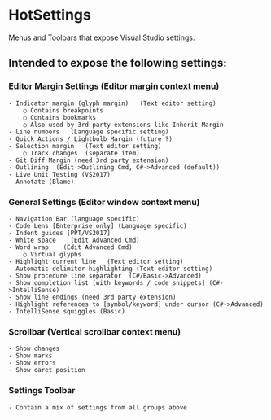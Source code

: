 # HotSettings
Menus and Toolbars that expose Visual Studio settings.

## Intended to expose the following settings:

### Editor Margin Settings (Editor margin context menu)
	- Indicator margin (glyph margin)   (Text editor setting)
		○ Contains breakpoints
		○ Contains bookmarks
		○ Also used by 3rd party extensions like Inherit Margin
	- Line numbers   (Language specific setting)
	- Quick Actions / Lightbulb Margin (future ?)
	- Selection margin   (Text editor setting)
		○ Track changes  (separate item)
	- Git Diff Margin (need 3rd party extension)
	- Outlining  (Edit->Outlining Cmd, C#->Advanced (default))
	- Live Unit Testing (VS2017)
	- Annotate (Blame)

### General Settings (Editor window context menu)
	- Navigation Bar (language specific)
	- Code Lens [Enterprise only] (Language specific)
	- Indent guides [PPT/VS2017]
	- White space    (Edit Advanced Cmd)
	- Word wrap    (Edit Advanced Cmd)
		○ Virtual glyphs
	- Highlight current line   (Text editor setting)
	- Automatic delimiter highlighting (Text editor setting)
	- Show procedure line separator  (C#/Basic->Advanced)
	- Show completion list [with keywords / code snippets] (C#->IntelliSense)
	- Show line endings (need 3rd party extension)
	- Highlight references to [symbol/keyword] under cursor (C#->Advanced)
	- IntelliSense squiggles (Basic)

### Scrollbar (Vertical scrollbar context menu)
	- Show changes
	- Show marks
	- Show errors
	- Show caret position
  
### Settings Toolbar
	- Contain a mix of settings from all groups above

